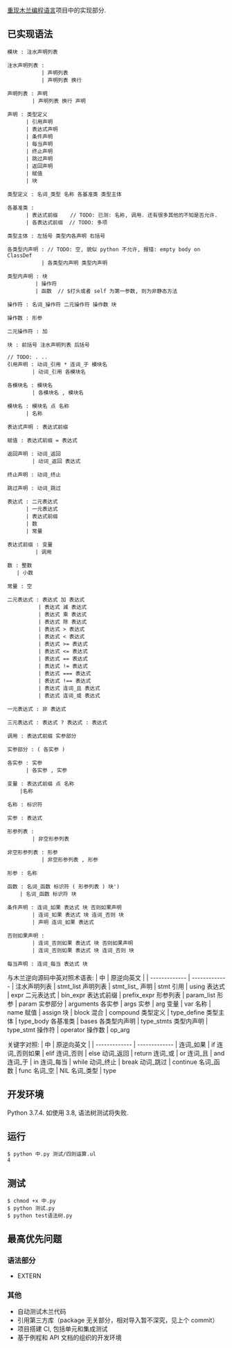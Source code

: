 [重现木兰编程语言](https://github.com/MulanRevive/bounty)项目中的实现部分.

## 已实现语法
```
模块 : 注水声明列表

注水声明列表 :
           | 声明列表
           | 声明列表 换行

声明列表 : 声明
        | 声明列表 换行 声明

声明 : 类型定义
      | 引用声明
      | 表达式声明
      | 条件声明
      | 每当声明
      | 终止声明
      | 跳过声明
      | 返回声明
      | 赋值
      | 块

类型定义 : 名词_类型 名称 各基准类 类型主体

各基准类 :
      | 表达式前缀    // TODO: 已测: 名称, 调用. 还有很多其他的不知是否允许.
      | 各表达式前缀  // TODO: 多项

类型主体 : 左括号 类型内各声明 右括号

各类型内声明 : // TODO: 空, 貌似 python 不允许, 报错: empty body on ClassDef
           | 各类型内声明 类型内声明

类型内声明 : 块
         | 操作符
         | 函数  // $打头或者 self 为第一参数, 则为非静态方法

操作符 : 名词_操作符 二元操作符 操作数 块

操作数 : 形参

二元操作符 : 加

块 : 前括号 注水声明列表 后括号

// TODO: . ..
引用声明 : 动词_引用 * 连词_于 模块名
        | 动词_引用 各模块名

各模块名 : 模块名
        | 各模块名 , 模块名

模块名 : 模块名 点 名称
      | 名称

表达式声明 : 表达式前缀

赋值 : 表达式前缀 = 表达式

返回声明 : 动词_返回
        | 动词_返回 表达式

终止声明 : 动词_终止

跳过声明 : 动词_跳过

表达式 : 二元表达式
      | 一元表达式
      | 表达式前缀
      | 数
      | 常量

表达式前缀 : 变量
         | 调用

数 : 整数
   | 小数

常量 : 空

二元表达式 : 表达式 加 表达式
          | 表达式 減 表达式
          | 表达式 乘 表达式
          | 表达式 除 表达式
          | 表达式 > 表达式
          | 表达式 < 表达式
          | 表达式 >= 表达式
          | 表达式 <= 表达式
          | 表达式 == 表达式
          | 表达式 != 表达式
          | 表达式 === 表达式
          | 表达式 !== 表达式
          | 表达式 连词_且 表达式
          | 表达式 连词_或 表达式

一元表达式 : 非 表达式

三元表达式 : 表达式 ? 表达式 : 表达式

调用 : 表达式前缀 实参部分

实参部分 : ( 各实参 )

各实参 : 实参
      | 各实参 , 实参

变量 : 表达式前缀 点 名称
    |名称

名称 : 标识符

实参 : 表达式

形参列表 : 
        | 非空形参列表

非空形参列表 : 形参
           | 非空形参列表 , 形参

形参 : 名称

函数 : 名词_函数 标识符 ( 形参列表 ) 块')
    | 名词_函数 标识符 块

条件声明 : 连词_如果 表达式 块 否则如果声明
        | 连词_如果 表达式 块 连词_否则 块
        | 声明 连词_如果 表达式

否则如果声明 :
        | 连词_否则如果 表达式 块 否则如果声明
        | 连词_否则如果 表达式 块 连词_否则 块

每当声明 : 连词_每当 表达式 块
```
与木兰逆向源码中英对照术语表:
| 中 | 原逆向英文 |
| ------------- | ------------- |
注水声明列表 | stmt_list
声明列表 | stmt_list_
声明 | stmt
引用 | using
表达式 | expr
二元表达式 | bin_expr
表达式前缀 | prefix_expr
形参列表 | param_list
形参 | param
实参部分 | arguments
各实参 | args
实参 | arg
变量 | var
名称 | name
赋值 | assign
块 | block
混合 | compound
类型定义 | type_define
类型主体 | type_body
各基准类 | bases
各类型内声明 | type_stmts
类型内声明 | type_stmt
操作符 | operator
操作数 | op_arg

关键字对照:
| 中 | 原逆向英文 |
| ------------- | ------------- |
连词_如果 | if
连词_否则如果 | elif
连词_否则 | else
动词_返回 | return
连词_或 | or
连词_且 | and
连词_于 | in
连词_每当 | while
动词_终止 | break
动词_跳过 | continue
名词_函数 | func
名词_空 | NIL
名词_类型 | type

## 开发环境

Python 3.7.4. 如使用 3.8, 语法树测试将失败.

## 运行

```
$ python 中.py 测试/四则运算.ul 
4
```

## 测试

```
$ chmod +x 中.py
$ python 测试.py
$ python test语法树.py
```

## 最高优先问题

### 语法部分
- EXTERN

### 其他
- 自动测试木兰代码
- 引用第三方库（package 无关部分，相对导入暂不深究，见上个 commit）
- 项目搭建 CI, 包括单元和集成测试
- 基于例程和 API 文档的组织的开发环境

